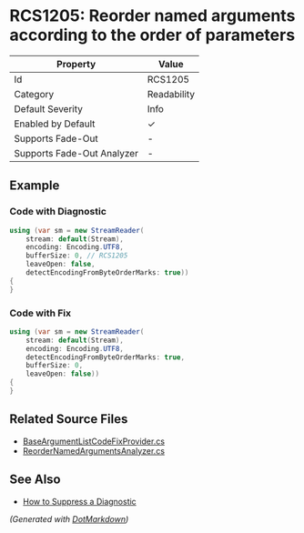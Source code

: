 # RCS1205: Reorder named arguments according to the order of parameters

| Property                    | Value       |
| --------------------------- | ----------- |
| Id                          | RCS1205     |
| Category                    | Readability |
| Default Severity            | Info        |
| Enabled by Default          | &#x2713;    |
| Supports Fade\-Out          | \-          |
| Supports Fade\-Out Analyzer | \-          |

## Example

### Code with Diagnostic

```csharp
using (var sm = new StreamReader(
    stream: default(Stream),
    encoding: Encoding.UTF8,
    bufferSize: 0, // RCS1205
    leaveOpen: false,
    detectEncodingFromByteOrderMarks: true))
{
}
```

### Code with Fix

```csharp
using (var sm = new StreamReader(
    stream: default(Stream),
    encoding: Encoding.UTF8,
    detectEncodingFromByteOrderMarks: true,
    bufferSize: 0,
    leaveOpen: false))
{
}
```

## Related Source Files

* [BaseArgumentListCodeFixProvider.cs](../../src/Analyzers.CodeFixes/CSharp/CodeFixes/BaseArgumentListCodeFixProvider.cs)
* [ReorderNamedArgumentsAnalyzer.cs](../../src/Analyzers/CSharp/Analysis/ReorderNamedArgumentsAnalyzer.cs)

## See Also

* [How to Suppress a Diagnostic](../HowToConfigureAnalyzers.md#how-to-suppress-a-diagnostic)

*\(Generated with [DotMarkdown](http://github.com/JosefPihrt/DotMarkdown)\)*
